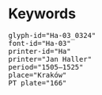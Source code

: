 # Keywords
<pre>
glyph-id="Ha-03_0324"
font-id="Ha-03"
printer-id="Ha"
printer="Jan Haller"
period="1505–1525"
place="Kraków"
PT plate="166"
</pre>
